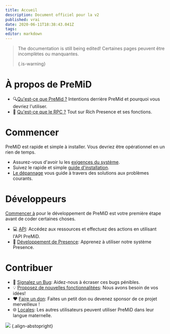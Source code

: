 ```yaml
---
title: Accueil
description: Document officiel pour la v2
published: vrai
date: 2020-06-11T18:38:43.041Z
tags:
editor: markdown
---
```


> The documentation is still being edited! Certaines pages peuvent être incomplètes ou manquantes. 
> 
> {.is-warning}

# À propos de PreMiD
- :mag:[Qu'est-ce que PreMid ?](/about) Intentions derrière PreMid et pourquoi vous devriez l'utiliser.
- :link: [Qu'est-ce que le RPC ?](https://discordapp.com/rich-presence) Tout sur Rich Presence et ses fonctions.

# Commencer

PreMiD est rapide et simple à installer. Vous devriez être opérationnel en un rien de temps.

- Assurez-vous d'avoir lu les [exigences du système](/install/requirements).
- Suivez le rapide et simple [guide d'installation](/install).
- [Le dépannage](/troubleshooting) vous guide à travers des solutions aux problèmes courants.

# Développeurs

[Commencer à](/dev) pour le développement de PreMiD est votre première étape avant de coder certaines choses.

- :computer: [API](/dev/api): Accédez aux ressources et effectuez des actions en utilisant l'API PreMiD.
- :wrench: [Développement de Presence](/dev/presence): Apprenez à utiliser notre système Presence.

# Contribuer
- :bug: [Signalez un Bug](https://github.com/PreMiD): Aidez-nous à écraser ces bugs pénibles.
- :bulb: [Proposez de nouvelles fonctionnalitées](https://discord.gg/WvfVZ8T): Nous avons besoin de vos idées!
- :heart: [Faire un don](https://www.patreon.com/Timeraa): Faites un petit don ou devenez sponsor de ce projet merveilleux !
- :globe_with_meridians: [Locales](https://translate.premid.app): Les autres utilisateurs peuvent utiliser PreMiD dans leur langue maternelle.

![](https://beta.premid.app/img/logo.2b414dc2.gif) {.align-abstopright}
